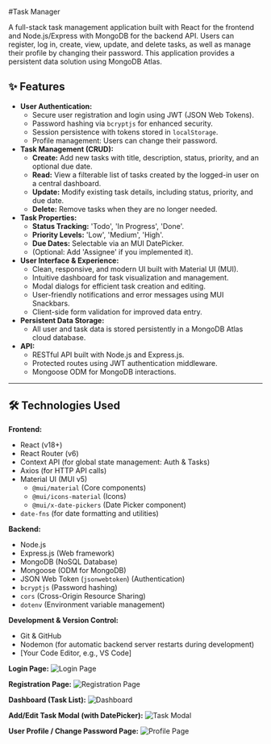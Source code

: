  #Task Manager

A full-stack task management application built with React for the frontend and Node.js/Express with MongoDB for the backend API. Users can register, log in, create, view, update, and delete tasks, as well as manage their profile by changing their password. This application provides a persistent data solution using MongoDB Atlas.

## ✨ Features

*   **User Authentication:**
    *   Secure user registration and login using JWT (JSON Web Tokens).
    *   Password hashing via `bcryptjs` for enhanced security.
    *   Session persistence with tokens stored in `localStorage`.
    *   Profile management: Users can change their password.
*   **Task Management (CRUD):**
    *   **Create:** Add new tasks with title, description, status, priority, and an optional due date.
    *   **Read:** View a filterable list of tasks created by the logged-in user on a central dashboard.
    *   **Update:** Modify existing task details, including status, priority, and due date.
    *   **Delete:** Remove tasks when they are no longer needed.
*   **Task Properties:**
    *   **Status Tracking:** 'Todo', 'In Progress', 'Done'.
    *   **Priority Levels:** 'Low', 'Medium', 'High'.
    *   **Due Dates:** Selectable via an MUI DatePicker.
    *   (Optional: Add 'Assignee' if you implemented it).
*   **User Interface & Experience:**
    *   Clean, responsive, and modern UI built with Material UI (MUI).
    *   Intuitive dashboard for task visualization and management.
    *   Modal dialogs for efficient task creation and editing.
    *   User-friendly notifications and error messages using MUI Snackbars.
    *   Client-side form validation for improved data entry.
*   **Persistent Data Storage:**
    *   All user and task data is stored persistently in a MongoDB Atlas cloud database.
*   **API:**
    *   RESTful API built with Node.js and Express.js.
    *   Protected routes using JWT authentication middleware.
    *   Mongoose ODM for MongoDB interactions.

---

## 🛠️ Technologies Used

**Frontend:**
*   React (v18+)
*   React Router (v6)
*   Context API (for global state management: Auth & Tasks)
*   Axios (for HTTP API calls)
*   Material UI (MUI v5)
    *   `@mui/material` (Core components)
    *   `@mui/icons-material` (Icons)
    *   `@mui/x-date-pickers` (Date Picker component)
*   `date-fns` (for date formatting and utilities)


**Backend:**
*   Node.js
*   Express.js (Web framework)
*   MongoDB (NoSQL Database)
*   Mongoose (ODM for MongoDB)
*   JSON Web Token (`jsonwebtoken`) (Authentication)
*   `bcryptjs` (Password hashing)
*   `cors` (Cross-Origin Resource Sharing)
*   `dotenv` (Environment variable management)

**Development & Version Control:**
*   Git & GitHub
*   Nodemon (for automatic backend server restarts during development)
*   [Your Code Editor, e.g., VS Code]

**Login Page:**
![Login Page](./screenshots/login-page.png)

**Registration Page:**
![Registration Page](./screenshots/register-page.png)

**Dashboard (Task List):**
![Dashboard](./screenshots/dashboard-tasks.png)

**Add/Edit Task Modal (with DatePicker):**
![Task Modal](./screenshots/task-modal.png)

**User Profile / Change Password Page:**
![Profile Page](./screenshots/profile-page.png)
